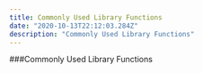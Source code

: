 ```yaml
---
title: Commonly Used Library Functions
date: "2020-10-13T22:12:03.284Z"
description: "Commonly Used Library Functions"
---
```


###Commonly Used Library Functions
